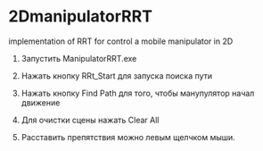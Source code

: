 # 2DmanipulatorRRT
implementation of RRT for control a mobile manipulator in 2D

1) Запустить ManipulatorRRT.exe
2) Нажать кнопку RRt_Start  для запуска поиска пути
3) Нажать кнопку Find Path для того, чтобы манупулятор начал движение

4) Для очистки сцены нажать Clear All
5) Расставить препятствия можно левым щелчком мыши.


